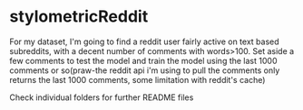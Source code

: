 # stylometricReddit

For my dataset, I'm going to find a reddit user fairly active on text based subreddits, with a decent number of comments with words>100. Set aside a few comments to test the model and train the model using the last 1000 comments or so(praw-the reddit api i'm using to pull the comments only returns the last 1000 comments, some limitation with reddit's cache)

Check individual folders for further README files
